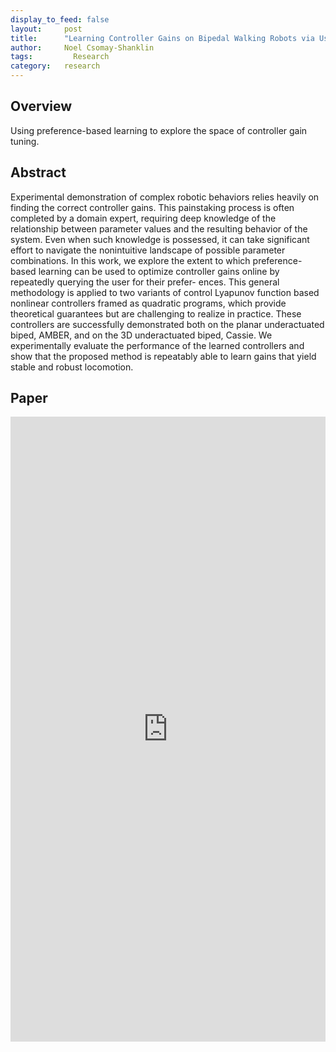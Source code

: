 ```yaml
---
display_to_feed: false
layout:     post
title:      "Learning Controller Gains on Bipedal Walking Robots via User Preferences"
author:     Noel Csomay-Shanklin
tags: 		  Research
category:   research
---
```


## Overview
Using preference-based learning to explore the space of controller gain tuning.

## Abstract
Experimental demonstration of complex robotic
behaviors relies heavily on finding the correct controller gains.
This painstaking process is often completed by a domain
expert, requiring deep knowledge of the relationship between
parameter values and the resulting behavior of the system. Even
when such knowledge is possessed, it can take significant effort
to navigate the nonintuitive landscape of possible parameter
combinations. In this work, we explore the extent to which
preference-based learning can be used to optimize controller
gains online by repeatedly querying the user for their prefer-
ences. This general methodology is applied to two variants of
control Lyapunov function based nonlinear controllers framed
as quadratic programs, which provide theoretical guarantees
but are challenging to realize in practice. These controllers are
successfully demonstrated both on the planar underactuated
biped, AMBER, and on the 3D underactuated biped, Cassie.
We experimentally evaluate the performance of the learned
controllers and show that the proposed method is repeatably
able to learn gains that yield stable and robust locomotion.

## Paper
<iframe style="width:100%" height="1000px" src="https://noelc-s.github.io/website/papers/gains.pdf" frameborder="0" allowfullscreen></iframe>
